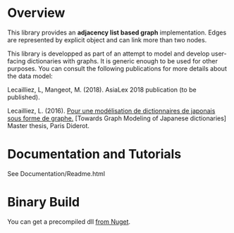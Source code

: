 # Overview

This library provides an **adjacency list based graph** implementation. Edges are represented by explicit object and can link more than two nodes.

This library is developped as part of an attempt to model and develop user-facing dictionaries with graphs. It is generic enough to be used for other purposes. You can consult the following publications for more details about the data model:

Lecailliez, L, Mangeot, M. (2018). AsiaLex 2018 publication (to be published).

Lecailliez, L. (2016). [Pour une modélisation de dictionnaires de japonais sous forme de graphe.](https://louis.lecailliez.net/dl/memoire_m2_jap_Lecailliez.pdf) [Towards Graph Modeling of Japanese dictionaries] Master thesis, Paris Diderot.

# Documentation and Tutorials

See Documentation/Readme.html

# Binary Build

You can get a precompiled dll [from Nuget](https://www.nuget.org/packages/HyperGraph/1.10.1).
